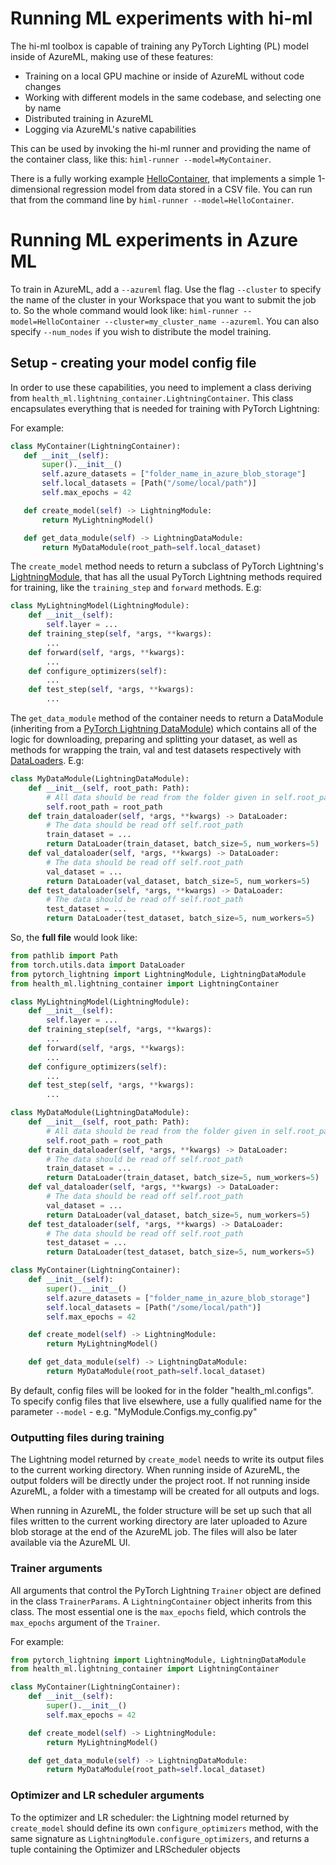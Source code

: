 # Running ML experiments with hi-ml

The hi-ml toolbox is capable of training any PyTorch Lighting (PL) model inside of AzureML, making
use of these features:
- Training on a local GPU machine or inside of AzureML without code changes
- Working with different models in the same codebase, and selecting one by name
- Distributed training in AzureML
- Logging via AzureML's native capabilities


This can be used by invoking the hi-ml runner and providing the name of the container class, like this:
`himl-runner --model=MyContainer`.

There is a fully working example [HelloContainer](../../hi-ml/src/health-ml/configs/hello_container.py), that
implements a simple 1-dimensional regression model from data stored in a CSV file. You can run that
from the command line by `himl-runner --model=HelloContainer`.

# Running ML experiments in Azure ML 

To train in AzureML, add a `--azureml` flag. Use the flag `--cluster` to specify the name of the cluster
in your Workspace that you want to submit the job to. So the whole command would look like:
`himl-runner --model=HelloContainer --cluster=my_cluster_name --azureml`. You can also specify `--num_nodes` if
you wish to distribute the model training.


## Setup - creating your model config file

In order to use these capabilities, you need to implement a class deriving from
 `health_ml.lightning_container.LightningContainer`. This class encapsulates everything that is needed for training
 with PyTorch Lightning:

 For example:
 ```python
class MyContainer(LightningContainer):
    def __init__(self):
        super().__init__()
        self.azure_datasets = ["folder_name_in_azure_blob_storage"]
        self.local_datasets = [Path("/some/local/path")]
        self.max_epochs = 42

    def create_model(self) -> LightningModule:
        return MyLightningModel()

    def get_data_module(self) -> LightningDataModule:
        return MyDataModule(root_path=self.local_dataset)
```
The `create_model` method needs to return a subclass of PyTorch Lightning's [LightningModule](
 https://pytorch-lightning.readthedocs.io/en/latest/common/lightning_module.html?highlight=lightningmodule
), that has
all the usual PyTorch Lightning methods required for training, like the `training_step` and `forward` methods. E.g:
```python
class MyLightningModel(LightningModule):
    def __init__(self):
        self.layer = ...
    def training_step(self, *args, **kwargs):
        ...
    def forward(self, *args, **kwargs):
        ...
    def configure_optimizers(self):
        ...
    def test_step(self, *args, **kwargs):
        ...
```
The `get_data_module` method of the container needs to return a DataModule (inheriting from a [PyTorch Lightning DataModule](
https://pytorch-lightning.readthedocs.io/en/latest/extensions/datamodules.html)) which contains all of the logic for
downloading, preparing and splitting your dataset, as well as methods for wrapping the train, val and test datasets
respectively with [DataLoaders](https://pytorch.org/docs/stable/data.html#torch.utils.data.DataLoader). E.g:


```python
class MyDataModule(LightningDataModule):
    def __init__(self, root_path: Path):
        # All data should be read from the folder given in self.root_path
        self.root_path = root_path
    def train_dataloader(self, *args, **kwargs) -> DataLoader:
        # The data should be read off self.root_path
        train_dataset = ...
        return DataLoader(train_dataset, batch_size=5, num_workers=5)
    def val_dataloader(self, *args, **kwargs) -> DataLoader:
        # The data should be read off self.root_path
        val_dataset = ...
        return DataLoader(val_dataset, batch_size=5, num_workers=5)
    def test_dataloader(self, *args, **kwargs) -> DataLoader:
        # The data should be read off self.root_path
        test_dataset = ...
        return DataLoader(test_dataset, batch_size=5, num_workers=5)
```

So, the **full file** would look like:
```python
from pathlib import Path
from torch.utils.data import DataLoader
from pytorch_lightning import LightningModule, LightningDataModule
from health_ml.lightning_container import LightningContainer

class MyLightningModel(LightningModule):
    def __init__(self):
        self.layer = ...
    def training_step(self, *args, **kwargs):
        ...
    def forward(self, *args, **kwargs):
        ...
    def configure_optimizers(self):
        ...
    def test_step(self, *args, **kwargs):
        ...

class MyDataModule(LightningDataModule):
    def __init__(self, root_path: Path):
        # All data should be read from the folder given in self.root_path
        self.root_path = root_path
    def train_dataloader(self, *args, **kwargs) -> DataLoader:
        # The data should be read off self.root_path
        train_dataset = ...
        return DataLoader(train_dataset, batch_size=5, num_workers=5)
    def val_dataloader(self, *args, **kwargs) -> DataLoader:
        # The data should be read off self.root_path
        val_dataset = ...
        return DataLoader(val_dataset, batch_size=5, num_workers=5)
    def test_dataloader(self, *args, **kwargs) -> DataLoader:
        # The data should be read off self.root_path
        test_dataset = ...
        return DataLoader(test_dataset, batch_size=5, num_workers=5)

class MyContainer(LightningContainer):
    def __init__(self):
        super().__init__()
        self.azure_datasets = ["folder_name_in_azure_blob_storage"]
        self.local_datasets = [Path("/some/local/path")]
        self.max_epochs = 42

    def create_model(self) -> LightningModule:
        return MyLightningModel()

    def get_data_module(self) -> LightningDataModule:
        return MyDataModule(root_path=self.local_dataset)
```

By default, config files will be looked for in the folder "health_ml.configs". To specify config files 
that live elsewhere, use a fully qualified name for the parameter `--model` - e.g. "MyModule.Configs.my_config.py"


### Outputting files during training

The Lightning model returned by `create_model` needs to write its output files to the current working directory.
When running inside of AzureML, the output folders will be directly under the project root. If not running inside
AzureML, a folder with a timestamp will be created for all outputs and logs.

When running in AzureML, the folder structure will be set up such that all files written
to the current working directory are later uploaded to Azure blob storage at the end of the AzureML job. The files
will also be later available via the AzureML UI.

### Trainer arguments
All arguments that control the PyTorch Lightning `Trainer` object are defined in the class `TrainerParams`. A
`LightningContainer` object inherits from this class. The most essential one is the `max_epochs` field, which controls
the `max_epochs` argument of the `Trainer`.

For example:
```python
from pytorch_lightning import LightningModule, LightningDataModule
from health_ml.lightning_container import LightningContainer

class MyContainer(LightningContainer):
    def __init__(self):
        super().__init__()
        self.max_epochs = 42

    def create_model(self) -> LightningModule:
        return MyLightningModel()

    def get_data_module(self) -> LightningDataModule:
        return MyDataModule(root_path=self.local_dataset)
```
### Optimizer and LR scheduler arguments
To the optimizer and LR scheduler: the Lightning model returned by `create_model` should define its own
`configure_optimizers` method, with the same signature as `LightningModule.configure_optimizers`, 
and returns a tuple containing the Optimizer and LRScheduler objects


